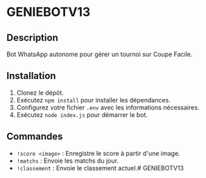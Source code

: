 # GENIEBOTV13

## Description
Bot WhatsApp autonome pour gérer un tournoi sur Coupe Facile.

## Installation
1. Clonez le dépôt.
2. Exécutez `npm install` pour installer les dépendances.
3. Configurez votre fichier `.env` avec les informations nécessaires.
4. Exécutez `node index.js` pour démarrer le bot.

## Commandes
- `!score <image>` : Enregistre le score à partir d'une image.
- `!matchs` : Envoie les matchs du jour.
- `!classement` : Envoie le classement actuel.# GENIEBOTV13
